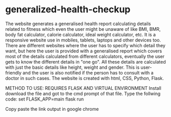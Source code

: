 # generalized-health-checkup
The website generates a generalised health report calculating details related to fitness which even the user might be unaware of like BMI, BMR, body fat calculator, calorie calculator, ideal weight calculator, etc. It is a responsive website use in mobiles, tablets, laptops and other devices too.
There are different websites where the user has to specify which detail they want, but here the user is provided with a generalised report which covers most of the details calculated from different calculators, eventually the user gets to know the different details in "one go". All these details are calculated with just the basic details like height, weight and gender. This is user-friendly and the user is also notified if the person has to consult with a doctor in such cases. The website is created with html, CSS, Python, Flask.

METHOD TO USE:
REQUIRES FLASK AND VIRTUAL ENVIRONMENT
Install download the file and got to the cmd prompt of that file.
Type the follwing code:
set FLASK_APP=main
flask run

Copy paste the link  output in google chrome
